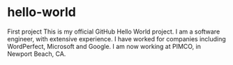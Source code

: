 # hello-world
First project
This is my official GitHub Hello World project.
I am a software engineer, with extensive experience. I have worked for companies including
WordPerfect, Microsoft and Google. I am now working at PIMCO, in Newport Beach, CA.
